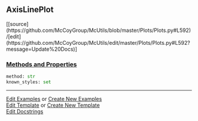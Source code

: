 ## <a id="McUtils.Plots.Plots.AxisLinePlot">AxisLinePlot</a> 
<div class="docs-source-link" markdown="1">
[[source](https://github.com/McCoyGroup/McUtils/blob/master/Plots/Plots.py#L592)/[edit](https://github.com/McCoyGroup/McUtils/edit/master/Plots/Plots.py#L592?message=Update%20Docs)]
</div>



<div class="collapsible-section">
 <div class="collapsible-section collapsible-section-header" markdown="1">
 
### <a class="collapse-link" data-toggle="collapse" href="#methods">Methods and Properties</a> <a class="float-right" data-toggle="collapse" href="#methods"><i class="fa fa-chevron-down"></i></a>

 </div>
 <div class="collapsible-section collapsible-section-body collapse" id="methods" markdown="1">

```python
method: str
known_styles: set
```


 </div>
</div>




___

[Edit Examples](https://github.com/McCoyGroup/McUtils/edit/gh-pages/ci/examples/McUtils/Plots/Plots/AxisLinePlot.md) or 
[Create New Examples](https://github.com/McCoyGroup/McUtils/new/gh-pages/?filename=ci/examples/McUtils/Plots/Plots/AxisLinePlot.md) <br/>
[Edit Template](https://github.com/McCoyGroup/McUtils/edit/gh-pages/ci/docs/McUtils/Plots/Plots/AxisLinePlot.md) or 
[Create New Template](https://github.com/McCoyGroup/McUtils/new/gh-pages/?filename=ci/docs/templates/McUtils/Plots/Plots/AxisLinePlot.md) <br/>
[Edit Docstrings](https://github.com/McCoyGroup/McUtils/edit/master/Plots/Plots.py#L592?message=Update%20Docs)